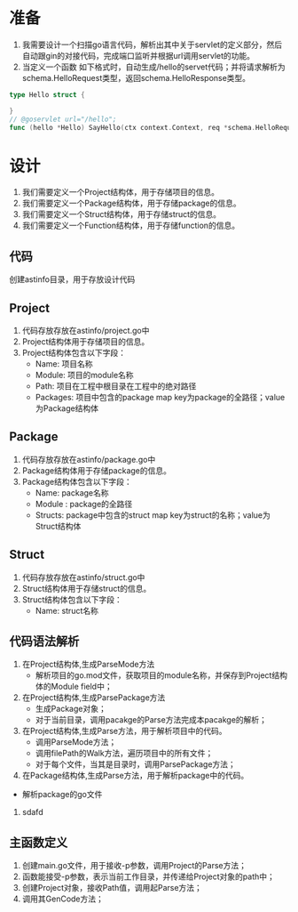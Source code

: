 # 准备
1. 我需要设计一个扫描go语言代码，解析出其中关于servlet的定义部分，然后自动跟gin的对接代码，完成端口监听并根据url调用servlet的功能。
2. 当定义一个函数 如下格式时，自动生成/hello的servet代码；并将请求解析为schema.HelloRequest类型，返回schema.HelloResponse类型。
```go
type Hello struct {

}
// @goservlet url="/hello";
func (hello *Hello) SayHello(ctx context.Context, req *schema.HelloRequest) (res schema.HelloResponse, err basic.Error) {
```
# 设计
1. 我们需要定义一个Project结构体，用于存储项目的信息。
2. 我们需要定义一个Package结构体，用于存储package的信息。
3. 我们需要定义一个Struct结构体，用于存储struct的信息。
4. 我们需要定义一个Function结构体，用于存储function的信息。

## 代码
创建astinfo目录，用于存放设计代码

## Project
1. 代码存放存放在astinfo/project.go中
2. Project结构体用于存储项目的信息。
3. Project结构体包含以下字段：
    - Name: 项目名称
    - Module: 项目的module名称
    - Path: 项目在工程中根目录在工程中的绝对路径
    - Packages: 项目中包含的package map key为package的全路径；value为Package结构体

## Package
1. 代码存放存放在astinfo/package.go中
2. Package结构体用于存储package的信息。
3. Package结构体包含以下字段：
    - Name: package名称
    - Module : package的全路径
    - Structs: package中包含的struct map key为struct的名称；value为Struct结构体


## Struct
1. 代码存放存放在astinfo/struct.go中
2. Struct结构体用于存储struct的信息。
3. Struct结构体包含以下字段：
    - Name: struct名称


## 代码语法解析
1. 在Project结构体,生成ParseMode方法
   - 解析项目的go.mod文件，获取项目的module名称，并保存到Project结构体的Module field中；
2. 在Project结构体,生成ParsePackage方法
   - 生成Package对象；
   - 对于当前目录，调用pacakge的Parse方法完成本pacakge的解析；
3. 在Project结构体,生成Parse方法，用于解析项目中的代码。
    - 调用ParseMode方法；
    - 调用filePath的Walk方法，遍历项目中的所有文件；
    - 对于每个文件，当其是目录时，调用ParsePackage方法；
4. 在Package结构体,生成Parse方法，用于解析package中的代码。
-  解析package的go文件
1. sdafd



## 主函数定义
1. 创建main.go文件，用于接收-p参数，调用Project的Parse方法；
2. 函数能接受-p参数，表示当前工作目录，并传递给Project对象的path中；
3. 创建Project对象，接收Path值，调用起Parse方法；
4. 调用其GenCode方法；
    




